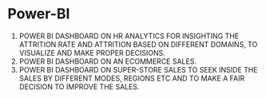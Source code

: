 # Power-BI

1. POWER BI DASHBOARD ON HR ANALYTICS FOR INSIGHTING THE ATTRITION RATE AND ATTRITION BASED ON DIFFERENT DOMAINS, TO VISUALIZE AND MAKE PROPER DECISIONS.
2. POWER BI DASHBOARD ON AN ECOMMERCE SALES.
3. POWER BI DASHBOARD ON SUPER-STORE SALES TO SEEK INSIDE THE SALES BY DIFFERENT MODES, REGIONS ETC AND TO MAKE A FAIR DECISION TO IMPROVE THE SALES.
